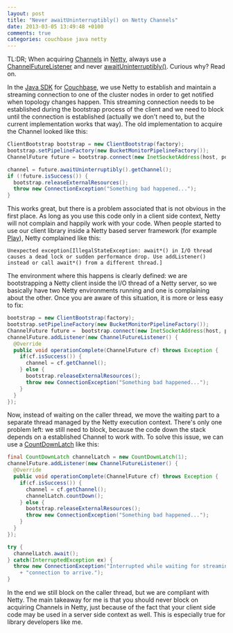 ```yaml
---
layout: post
title: "Never awaitUninterruptibly() on Netty Channels"
date: 2013-03-05 13:49:48 +0100
comments: true
categories: couchbase java netty
---
```

TL:DR; When acquiring [Channels](http://netty.io/3.6/api/org/jboss/netty/channel/Channel.html) in [Netty](http://netty.io), always use a [ChannelFutureListener](http://netty.io/3.6/api/org/jboss/netty/channel/ChannelFutureListener.html) and never [awaitUninterruptibly()](http://docs.jboss.org/netty/3.2/api/org/jboss/netty/channel/ChannelFuture.html#awaitUninterruptibly()). Curious why? Read on.

In the [Java SDK](http://www.couchbase.com/develop/java/current) for [Couchbase](http://www.couchbase.com/), we use Netty to establish and maintain a streaming connection to one of the cluster nodes in order to get notified when topology changes happen. This streaming connection needs to be established during the bootstrap process of the client and we need to block until the connection is established (actually we don't need to, but the current implementation works that way). The old implementation to acquire the Channel looked like this:

``` java
ClientBootstrap bootstrap = new ClientBootstrap(factory);
bootstrap.setPipelineFactory(new BucketMonitorPipelineFactory());
ChannelFuture future = bootstrap.connect(new InetSocketAddress(host, port));

channel = future.awaitUninterruptibly().getChannel();
if (!future.isSuccess()) {
  bootstrap.releaseExternalResources();
  throw new ConnectionException("Something bad happened...");
}
```

This works great, but there is a problem associated that is not obvious in the first place. As long as you use this code only in a client side context, Netty will not complain and happily work with your code. When people started to use our client library inside a Netty based server framework (for example [Play](http://www.playframework.com/)), Netty complained like this:

	Unexpected exception[IllegalStateException: await*() in I/O thread causes a dead lock or sudden performance drop. Use addListener() instead or call await*() from a different thread.]

The environment where this happens is clearly defined: we are bootstrapping a Netty client inside the I/O thread of a Netty server, so we basically have two Netty environments running and one is complaining about the other. Once you are aware of this situation, it is more or less easy to fix:

``` java
bootstrap = new ClientBootstrap(factory);
bootstrap.setPipelineFactory(new BucketMonitorPipelineFactory());
ChannelFuture future =  bootstrap.connect(new InetSocketAddress(host, port));
channelFuture.addListener(new ChannelFutureListener() {
  @Override
  public void operationComplete(ChannelFuture cf) throws Exception {
    if(cf.isSuccess()) {
      channel = cf.getChannel();
    } else {
      bootstrap.releaseExternalResources();
      throw new ConnectionException("Something bad happened...");
    }
  }
});
```

Now, instead of waiting on the caller thread, we move the waiting part to a separate thread managed by the Netty execution context. There's only one problem left: we still need to block, because the code down the stack depends on a established Channel to work with. To solve this issue, we can use a [CountDownLatch](http://docs.oracle.com/javase/6/docs/api/java/util/concurrent/CountDownLatch.html) like this:

``` java
final CountDownLatch channelLatch = new CountDownLatch(1);
channelFuture.addListener(new ChannelFutureListener() {
  @Override
  public void operationComplete(ChannelFuture cf) throws Exception {
    if(cf.isSuccess()) {
      channel = cf.getChannel();
      channelLatch.countDown();
    } else {
      bootstrap.releaseExternalResources();
      throw new ConnectionException("Something bad happened...");
    }
  }
});

try {
  channelLatch.await();
} catch(InterruptedException ex) {
  throw new ConnectionException("Interrupted while waiting for streaming "
    + "connection to arrive.");
}
```

In the end we still block on the caller thread, but we are compliant with Netty. The main takeaway for me is that you should never block on acquiring Channels in Netty, just because of the fact that your client side code may be used in a server side context as well. This is especially true for library developers like me.